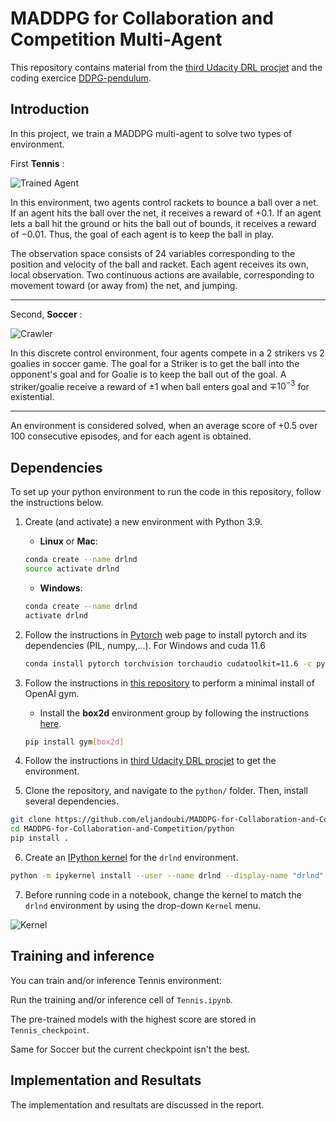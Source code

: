[//]: # (Image References)

[image1]: https://user-images.githubusercontent.com/10624937/42135623-e770e354-7d12-11e8-998d-29fc74429ca2.gif "Trained Agent"
[image2]: https://user-images.githubusercontent.com/10624937/42135622-e55fb586-7d12-11e8-8a54-3c31da15a90a.gif "Soccer"
[image3]: https://user-images.githubusercontent.com/10624937/42386929-76f671f0-8106-11e8-9376-f17da2ae852e.png


# MADDPG for Collaboration and Competition Multi-Agent
This repository contains material from the [third Udacity DRL procjet](https://github.com/udacity/deep-reinforcement-learning/tree/master/p3_collab-compet) and the coding exercice [DDPG-pendulum](https://github.com/udacity/deep-reinforcement-learning/tree/master/ddpg-pendulum).


## Introduction

In this project, we train a MADDPG multi-agent to solve two types of environment.  


First **Tennis** :

![Trained Agent][image1]

In this environment, two agents control rackets to bounce a ball over a net. If an agent hits the ball over the net, it receives a reward of $+0.1$. If an agent lets a ball hit the ground or hits the ball out of bounds, it receives a reward of $-0.01$. Thus, the goal of each agent is to keep the ball in play.

The observation space consists of $24$ variables corresponding to the position and velocity of the ball and racket. Each agent receives its own, local observation. Two continuous actions are available, corresponding to movement toward (or away from) the net, and jumping.

---
Second, **Soccer** :

![Crawler][image2]

In this discrete control environment, four agents compete in a $2$ strikers vs $2$ goalies in soccer game. The goal for a Striker is to get the ball into the opponent's goal and for Goalie is to keep the ball out of the goal.
A striker/goalie receive a reward of $\pm 1$ when ball enters goal and $\mp 10^{-3}$ for existential.
___
An environment is considered solved, when an average score of +0.5 over 100 consecutive episodes, and for each agent is obtained. 

## Dependencies

To set up your python environment to run the code in this repository, follow the instructions below.

1. Create (and activate) a new environment with Python 3.9.

	- __Linux__ or __Mac__: 
	```bash 
    conda create --name drlnd 
    source activate drlnd
	```
	- __Windows__: 
	```bash
	conda create --name drlnd 
	activate drlnd
	```
2. Follow the instructions in [Pytorch](https://pytorch.org/) web page to install pytorch and its dependencies (PIL, numpy,...). For Windows and cuda 11.6

    ```bash
    conda install pytorch torchvision torchaudio cudatoolkit=11.6 -c pytorch -c conda-forge
    ```
	

3. Follow the instructions in [this repository](https://github.com/openai/gym) to perform a minimal install of OpenAI gym.  
	- Install the **box2d** environment group by following the instructions [here](https://github.com/openai/gym#box2d).

    ```bash
    pip install gym[box2d]
    ```
    
4. Follow the instructions in [third Udacity DRL procjet](https://github.com/udacity/deep-reinforcement-learning/tree/master/p3_collab-compet) to get the environment.
	
5. Clone the repository, and navigate to the `python/` folder.  Then, install several dependencies.
```bash
git clone https://github.com/eljandoubi/MADDPG-for-Collaboration-and-Competition.git
cd MADDPG-for-Collaboration-and-Competition/python
pip install .
```

6. Create an [IPython kernel](http://ipython.readthedocs.io/en/stable/install/kernel_install.html) for the `drlnd` environment.  
```bash
python -m ipykernel install --user --name drlnd --display-name "drlnd"
```

7. Before running code in a notebook, change the kernel to match the `drlnd` environment by using the drop-down `Kernel` menu. 

![Kernel][image3]

## Training and inference
You can train and/or inference Tennis environment:

Run the training and/or inference cell of `Tennis.ipynb`.

The pre-trained models with the highest score are stored in `Tennis_checkpoint`.


Same for Soccer but the current checkpoint isn't the best.

## Implementation and Resultats

The implementation and resultats are discussed in the report.

